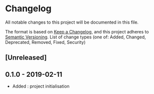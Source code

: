 # Changelog
All notable changes to this project will be documented in this file.

The format is based on [Keep a Changelog](https://keepachangelog.com/en/1.0.0/),
and this project adheres to [Semantic Versioning](https://semver.org/spec/v2.0.0.html).
List of change types (one of: Added, Changed, Deprecated, Removed, Fixed, Security)

## [Unreleased]

## 0.1.0 - 2019-02-11

- Added : project initialisation
